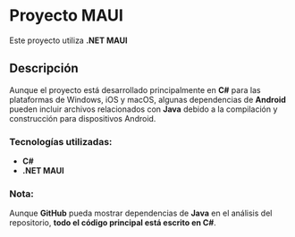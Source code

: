 # Proyecto MAUI

Este proyecto utiliza **.NET MAUI**

## Descripción

Aunque el proyecto está desarrollado principalmente en **C#** para las plataformas de Windows, iOS y macOS, algunas dependencias de **Android** pueden incluir archivos relacionados con **Java** debido a la compilación y construcción para dispositivos Android. 

### Tecnologías utilizadas:
- **C#**
- **.NET MAUI**

### Nota:
Aunque **GitHub** pueda mostrar dependencias de **Java** en el análisis del repositorio, **todo el código principal está escrito en C#**.



